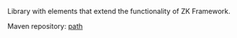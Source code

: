 Library with elements that extend the functionality of ZK Framework.

Maven repository: [path](https://oss.sonatype.org/content/groups/public/ru/itbasis/utils/zk-utils/)